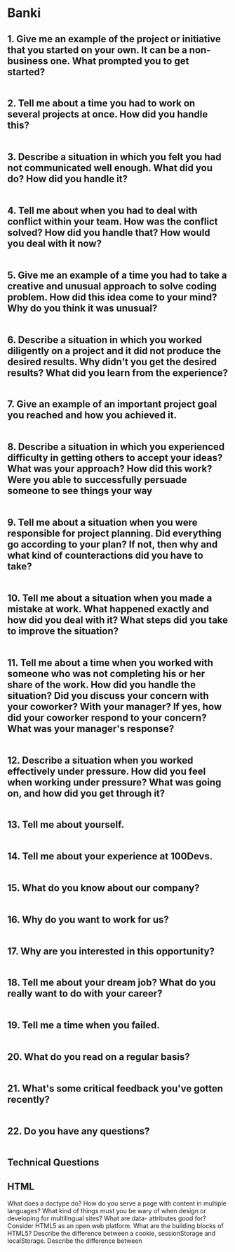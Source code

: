 # Banki

## 1. Give me an example of the project or initiative that you started on your own. It can be a non-business one. What prompted you to get started?

>

```html

```

## 2. Tell me about a time you had to work on several projects at once. How did you handle this?

>

```html

```

## 3. Describe a situation in which you felt you had not communicated well enough. What did you do? How did you handle it?

>

```html

```

## 4. Tell me about when you had to deal with conflict within your team. How was the conflict solved? How did you handle that? How would you deal with it now?

>

```html

```

## 5. Give me an example of a time you had to take a creative and unusual approach to solve coding problem. How did this idea come to your mind? Why do you think it was unusual?

>

```html

```

## 6. Describe a situation in which you worked diligently on a project and it did not produce the desired results. Why didn't you get the desired results? What did you learn from the experience?

>

```html

```

## 7. Give an example of an important project goal you reached and how you achieved it.

>

```html

```

## 8. Describe a situation in which you experienced difficulty in getting others to accept your ideas? What was your approach? How did this work? Were you able to successfully persuade someone to see things your way

>

```html

```

## 9. Tell me about a situation when you were responsible for project planning. Did everything go according to your plan? If not, then why and what kind of counteractions did you have to take?

>

```html

```

## 10. Tell me about a situation when you made a mistake at work. What happened exactly and how did you deal with it? What steps did you take to improve the situation?

>

```html

```

## 11. Tell me about a time when you worked with someone who was not completing his or her share of the work. How did you handle the situation? Did you discuss your concern with your coworker? With your manager? If yes, how did your coworker respond to your concern? What was your manager's response?

>

```html

```

## 12. Describe a situation when you worked effectively under pressure. How did you feel when working under pressure? What was going on, and how did you get through it?

>

```html

```

## 13. Tell me about yourself.

>

```html

```

## 14. Tell me about your experience at 100Devs.

>

```html

```

## 15. What do you know about our company?

>

```html

```

## 16. Why do you want to work for us?

>

```html

```

## 17. Why are you interested in this opportunity?

>

```html

```

## 18. Tell me about your dream job? What do you really want to do with your career?

>

```html

```

## 19. Tell me a time when you failed.

>

```html

```

## 20. What do you read on a regular basis?

>

```html

```

## 21. What's some critical feedback you've gotten recently?

>

```html

```

## 22. Do you have any questions?

>

```html

```

## Technical Questions

## HTML

What does a doctype do?
How do you serve a page with content in multiple languages?
What kind of things must you be wary of when design or developing for multilingual sites?
What are data- attributes good for?
Consider HTML5 as an open web platform. What are the building blocks of HTML5?
Describe the difference between a cookie, sessionStorage and localStorage.
Describe the difference between <script>, <script async> and <script defer>.
Why is it generally a good idea to position CSS <link>s between <head></head> and JS <script>s just before </body>? Do you know any exceptions?
What is progressive rendering?
Why you would use a srcset attribute in an image tag? Explain the process the browser uses when evaluating the content of this attribute.
Have you used different HTML templating languages before?

## CSS

What is CSS selector specificity and how does it work?
What's the difference between "resetting" and "normalizing" CSS? Which would you choose, and why?
Describe floats and how they work.
Describe z-index and how stacking context is formed.
Describe BFC (Block Formatting Context) and how it works.
What are the various clearing techniques and which is appropriate for what context?
Explain CSS sprites, and how you would implement them on a page or site.
How would you approach fixing browser-specific styling issues?
How do you serve your pages for feature-constrained browsers? What techniques/processes do you use?
What are the different ways to visually hide content (and make it available only for screen readers)?
Have you ever used a grid system, and if so, what do you prefer?
Have you used or implemented media queries or mobile specific layouts/CSS?
Are you familiar with styling SVG?
Can you give an example of an @media property other than screen?
What are some of the "gotchas" for writing efficient CSS?
What are the advantages/disadvantages of using CSS preprocessors?
Describe what you like and dislike about the CSS preprocessors you have used.
How would you implement a web design comp that uses non-standard fonts?
Explain how a browser determines what elements match a CSS selector.
Describe pseudo-elements and discuss what they are used for.
Explain your understanding of the box model and how you would tell the browser in CSS to render your layout in different box models.
What does \* { box-sizing: border-box; } do? What are its advantages?
What is the CSS display property and can you give a few examples of its use?
What's the difference between inline and inline-block?
What's the difference between a relative, fixed, absolute and statically positioned element?
What existing CSS frameworks have you used locally, or in production? How would you change/improve them?
Have you played around with the new CSS Flexbox or Grid specs?
Can you explain the difference between coding a web site to be responsive versus using a mobile-first strategy?
How is responsive design different from adaptive design?
Have you ever worked with retina graphics? If so, when and what techniques did you use?
Is there any reason you'd want to use translate() instead of absolute positioning, or vice-versa? And why?
